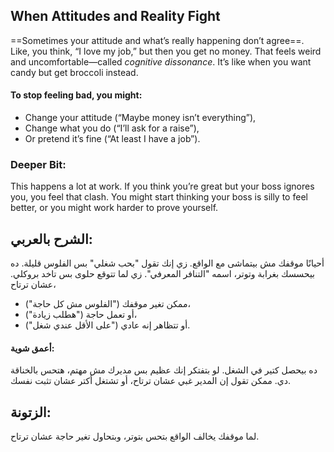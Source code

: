 ## When Attitudes and Reality Fight
==Sometimes your attitude and what’s really happening don’t agree==. Like, you think, “I love my job,” but then you get no money. That feels weird and uncomfortable—called *cognitive dissonance*. It’s like when you want candy but get broccoli instead. 
#### To stop feeling bad, you might:  
- Change your attitude (“Maybe money isn’t everything”),  
- Change what you do (“I’ll ask for a raise”),  
- Or pretend it’s fine (“At least I have a job”).

### **Deeper Bit**:
This happens a lot at work. If you think you’re great but your boss ignores you, you feel that clash. You might start thinking your boss is silly to feel better, or you might work harder to prove yourself.

## **الشرح بالعربي**:
أحيانًا موقفك مش بيتماشى مع الواقع. زي إنك تقول "بحب شغلي" بس الفلوس قليلة. ده بيحسسك بغرابة وتوتر، اسمه "التنافر المعرفي". زي لما تتوقع حلوى بس تاخد بروكلي. 
عشان ترتاح، 
- ممكن تغير موقفك ("الفلوس مش كل حاجة")،
- أو تعمل حاجة ("هطلب زيادة")،
- أو تتظاهر إنه عادي ("على الأقل عندي شغل").  
#### **أعمق شوية**: 
ده بيحصل كتير في الشغل. لو بتفتكر إنك عظيم بس مديرك مش مهتم، هتحس بالخناقة دي. ممكن تقول إن المدير غبي عشان ترتاح، أو تشتغل أكتر عشان تثبت نفسك.

## **الزتونة**:
لما موقفك يخالف الواقع بتحس بتوتر، وبتحاول تغير حاجة عشان ترتاح.
